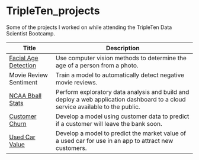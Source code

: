 # TripleTen_projects
Some of the projects I worked on while attending the TripleTen Data Scientist Bootcamp.

| Title | Description |
| ----------- |----------- |
| [Facial Age Detection](https://github.com/laceymalarky/TripleTen_projects/tree/main/computer_vision) | Use computer vision methods to determine the age of a person from a photo. |
| Movie Review Sentiment | Train a model to automatically detect negative movie reviews. |
| [NCAA Bball Stats](https://github.com/laceymalarky/TripleTen_projects/tree/main/exploratory_analysis_bball) | Perform exploratory data analysis and build and deploy a web application dashboard to a cloud service available to the public. |
| [Customer Churn](https://github.com/laceymalarky/TripleTen_projects/tree/main/gradient_boosting_methods) | Develop a model using customer data to predict if a customer will leave the bank soon. |
| [Used Car Value](https://github.com/laceymalarky/TripleTen_projects/tree/main/supervised_learning_project) | Develop a model to predict the market value of a used car for use in an app to attract new customers. |
